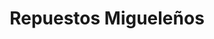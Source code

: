 ---
title: "Repuestos Migueleños"
url: /san-miguel/repuestos-miguelenos/
shop: piezas de automóviles
---